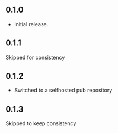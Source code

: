 ## 0.1.0

* Initial release.

## 0.1.1

Skipped for consistency

## 0.1.2

* Switched to a selfhosted pub repository

## 0.1.3

Skipped to keep consistency
